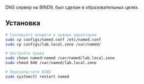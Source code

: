 DNS сервер на BIND9, был сделан в образовательных целях.

## Установка
```bash
# Скопируйте конфиги в нужные директории
sudo cp configs/named.conf /etc/named.conf
sudo cp configs/lab.local.zone /var/named/

# Настройте права
sudo chown named:named /var/named/lab.local.zone
sudo chmod 640 /var/named/lab.local.zone

# Перезапустите BIND
sudo systemctl restart named
